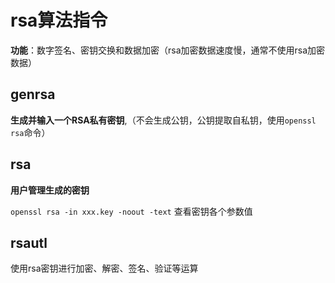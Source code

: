 # rsa算法指令

**功能**：数字签名、密钥交换和数据加密（rsa加密数据速度慢，通常不使用rsa加密数据）<br>

genrsa
----------
**生成并输入一个RSA私有密钥**,（不会生成公钥，公钥提取自私钥，使用`openssl rsa`命令）<br>

rsa  
-------
**用户管理生成的密钥**<br>

`openssl rsa -in xxx.key -noout -text` 查看密钥各个参数值<br>

rsautl
--------
使用rsa密钥进行加密、解密、签名、验证等运算<br>
